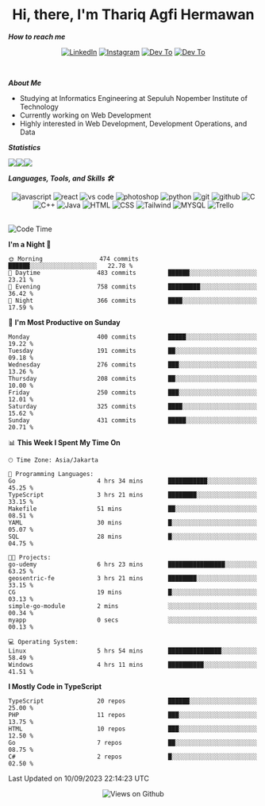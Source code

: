 <div align="center">
  <h1>Hi, there, I'm Thariq Agfi Hermawan</h1>
</div>


***How to reach me***
<p align='center'>
   <a href="https://www.linkedin.com/in/thariqagfihermawan" target="_blank"><img src="https://img.shields.io/badge/LinkedIn-0077B5?style=for-the-badge&logo=linkedin&logoColor=white" alt="LinkedIn"></a>
   <a href="https://www.instagram.com/thoriqagfi" target="_blank"><img src="https://img.shields.io/badge/Instagram-E4405F?style=for-the-badge&logo=instagram&logoColor=white" alt="Instagram"></a>
   <a href="https://medium.com/@thoriq.aghfi60" target="_blank"><img src="https://img.shields.io/badge/Medium-12100E?style=for-the-badge&logo=medium&logoColor=white" alt="Dev To"></a>
   <a href="https://linktr.ee/thoriqagfi" target="_blank"><img src="https://img.shields.io/badge/linktree-1de9b6?style=for-the-badge&logo=linktree&logoColor=white" alt="Dev To"></a>
</p>

<br>

***About Me***
- Studying at Informatics Engineering at Sepuluh Nopember Institute of Technology
- Currently working on Web Development
- Highly interested in Web Development, Development Operations, and Data

***Statistics***

<!-- [![GitHub Streak](http://github-readme-streak-stats.herokuapp.com?user=thoriqagfi&theme=dark)](https://git.io/streak-stats) -->

<div align="center">
  <div style="display: flex;">
    <img src="http://github-readme-streak-stats.herokuapp.com?user=thoriqagfi&theme=chartreuse-dark"/>
    <img src="https://github-readme-stats.vercel.app/api/top-langs/?username=thoriqagfi&layout=compact&&theme=chartreuse-dark&langs_count=8)](https://github.com/thoriqagfi"/>
    <img src="https://github-readme-stats.vercel.app/api?username=thoriqagfi&show_icons=true&theme=chartreuse-dark"/>
  </div>
</div>

<!-- [![Top Langs](https://github-readme-stats.vercel.app/api/top-langs/?username=thoriqagfi&layout=compact&&theme=chartreuse-dark&langs_count=8)](https://github.com/thoriqagfi)
< ![Agfi's GitHub stats](https://github-readme-stats.vercel.app/api?username=thoriqagfi&show_icons=true&theme=chartreuse-dark) -->

***Languages, Tools, and Skills 🛠***

  <div align="center">
    <img src="https://img.shields.io/badge/JavaScript-F7DF1E?style=for-the-badge&logo=javascript&logoColor=black" alt="javascript" />
    <img src="https://img.shields.io/badge/React-61DAFB?style=for-the-badge&logo=react&logoColor=black" alt="react" />
    <img src="https://img.shields.io/badge/vs%20code-007ACC?style=for-the-badge&logo=visual%20studio%20code&logoColor=white" alt="vs code" />
    <img src="https://img.shields.io/badge/adobe%20photoshop-31A8FF?style=for-the-badge&logo=adobe%20photoshop&logoColor=white" alt="photoshop" />
    <img src="https://img.shields.io/badge/python-3776AB?style=for-the-badge&logo=python&logoColor=white" alt="python" />
    <img src="https://img.shields.io/badge/Git-F05032?style=for-the-badge&logo=git&logoColor=white" alt="git" />
    <img src="https://img.shields.io/badge/GitHub-100000?style=for-the-badge&logo=github&logoColor=white" alt="github" />
    <img src="https://img.shields.io/badge/c-%2300599C.svg?style=for-the-badge&logo=c&logoColor=white" alt="C" />
    <img src="https://img.shields.io/badge/c++-%2300599C.svg?style=for-the-badge&logo=c%2B%2B&logoColor=white" alt="C++" />
    <img src="https://img.shields.io/badge/Java-ED8B00?style=for-the-badge&logo=java&logoColor=white" alt="Java"/>
    <img src="https://img.shields.io/badge/HTML5-E34F26?style=for-the-badge&logo=html5&logoColor=white" alt="HTML" />
    <img src="https://img.shields.io/badge/CSS-239120?&style=for-the-badge&logo=css3&logoColor=white" alt ="CSS" />
    <img src="https://img.shields.io/badge/tailwindcss-%2338B2AC.svg?style=for-the-badge&logo=tailwind-css&logoColor=white" alt="Tailwind" />
    <img src="https://img.shields.io/badge/MySQL-00000F?style=for-the-badge&logo=mysql&logoColor=white" alt="MYSQL" />
    <img src="https://img.shields.io/badge/Trello-%23026AA7.svg?style=for-the-badge&logo=Trello&logoColor=white" alt="Trello" />
  </div><br>

<!--START_SECTION:waka-->
![Code Time](http://img.shields.io/badge/Code%20Time-640%20hrs%2051%20mins-blue)

**I'm a Night 🦉** 

```text
🌞 Morning                474 commits         ██████░░░░░░░░░░░░░░░░░░░   22.78 % 
🌆 Daytime                483 commits         ██████░░░░░░░░░░░░░░░░░░░   23.21 % 
🌃 Evening                758 commits         █████████░░░░░░░░░░░░░░░░   36.42 % 
🌙 Night                  366 commits         ████░░░░░░░░░░░░░░░░░░░░░   17.59 % 
```
📅 **I'm Most Productive on Sunday** 

```text
Monday                   400 commits         █████░░░░░░░░░░░░░░░░░░░░   19.22 % 
Tuesday                  191 commits         ██░░░░░░░░░░░░░░░░░░░░░░░   09.18 % 
Wednesday                276 commits         ███░░░░░░░░░░░░░░░░░░░░░░   13.26 % 
Thursday                 208 commits         ██░░░░░░░░░░░░░░░░░░░░░░░   10.00 % 
Friday                   250 commits         ███░░░░░░░░░░░░░░░░░░░░░░   12.01 % 
Saturday                 325 commits         ████░░░░░░░░░░░░░░░░░░░░░   15.62 % 
Sunday                   431 commits         █████░░░░░░░░░░░░░░░░░░░░   20.71 % 
```


📊 **This Week I Spent My Time On** 

```text
🕑︎ Time Zone: Asia/Jakarta

💬 Programming Languages: 
Go                       4 hrs 34 mins       ███████████░░░░░░░░░░░░░░   45.25 % 
TypeScript               3 hrs 21 mins       ████████░░░░░░░░░░░░░░░░░   33.15 % 
Makefile                 51 mins             ██░░░░░░░░░░░░░░░░░░░░░░░   08.51 % 
YAML                     30 mins             █░░░░░░░░░░░░░░░░░░░░░░░░   05.07 % 
SQL                      28 mins             █░░░░░░░░░░░░░░░░░░░░░░░░   04.75 % 

🐱‍💻 Projects: 
go-udemy                 6 hrs 23 mins       ████████████████░░░░░░░░░   63.25 % 
geosentric-fe            3 hrs 21 mins       ████████░░░░░░░░░░░░░░░░░   33.15 % 
CG                       19 mins             █░░░░░░░░░░░░░░░░░░░░░░░░   03.13 % 
simple-go-module         2 mins              ░░░░░░░░░░░░░░░░░░░░░░░░░   00.34 % 
myapp                    0 secs              ░░░░░░░░░░░░░░░░░░░░░░░░░   00.13 % 

💻 Operating System: 
Linux                    5 hrs 54 mins       ███████████████░░░░░░░░░░   58.49 % 
Windows                  4 hrs 11 mins       ██████████░░░░░░░░░░░░░░░   41.51 % 
```

**I Mostly Code in TypeScript** 

```text
TypeScript               20 repos            ██████░░░░░░░░░░░░░░░░░░░   25.00 % 
PHP                      11 repos            ███░░░░░░░░░░░░░░░░░░░░░░   13.75 % 
HTML                     10 repos            ███░░░░░░░░░░░░░░░░░░░░░░   12.50 % 
Go                       7 repos             ██░░░░░░░░░░░░░░░░░░░░░░░   08.75 % 
C#                       2 repos             █░░░░░░░░░░░░░░░░░░░░░░░░   02.50 % 
```




 Last Updated on 10/09/2023 22:14:23 UTC
<!--END_SECTION:waka-->

<div align="center">
<img src="https://komarev.com/ghpvc/?username=thoriqagfi&color=blue" alt="Views on Github" />
</div>